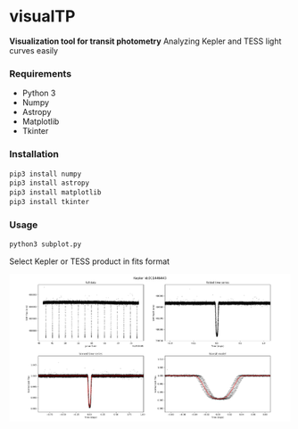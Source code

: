 # visualTP
__Visualization tool for transit photometry__
Analyzing Kepler and TESS light curves easily

### Requirements
  * Python 3
  * Numpy
  * Astropy
  * Matplotlib
  * Tkinter
  
### Installation

```python
pip3 install numpy
pip3 install astropy
pip3 install matplotlib
pip3 install tkinter
```

### Usage
```python
python3 subplot.py
```
Select Kepler or TESS product in fits format


![transit](/media/visualTP.png) 
